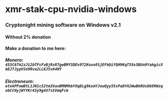 # xmr-stak-cpu-nvidia-windows

### Cryptonight mining software on Windows v2.1
#### Without 2% donation

#### Make a donation to me here:
##### Monero: `453C67h2zJi2bTFcFvBjRsR7geBMf3DEv9T2Koxn8SjEFbQifQH9KqT58x5BUn9YahgicXbEJ7JypVSn9Rva2LLKJ5vA4NY`
##### Electroneum: `etnkPFomBtL1JN1c32tm3VavBMNMhbY8qDLg9kxmYJouQyy55sPaDYA2WwBkRUsD68RWzqobCCNyjWYYKr43y9g437sSVmqFcb`
